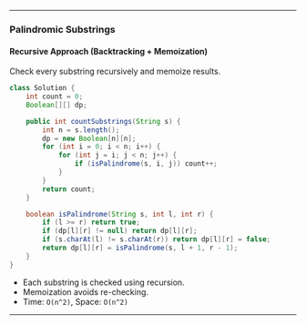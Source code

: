
---
### Palindromic Substrings

#### Recursive Approach (Backtracking + Memoization)

Check every substring recursively and memoize results.

```java
class Solution {
    int count = 0;
    Boolean[][] dp;

    public int countSubstrings(String s) {
        int n = s.length();
        dp = new Boolean[n][n];
        for (int i = 0; i < n; i++) {
            for (int j = i; j < n; j++) {
                if (isPalindrome(s, i, j)) count++;
            }
        }
        return count;
    }

    boolean isPalindrome(String s, int l, int r) {
        if (l >= r) return true;
        if (dp[l][r] != null) return dp[l][r];
        if (s.charAt(l) != s.charAt(r)) return dp[l][r] = false;
        return dp[l][r] = isPalindrome(s, l + 1, r - 1);
    }
}
```

- Each substring is checked using recursion.
- Memoization avoids re-checking.
- Time: `O(n^2)`, Space: `O(n^2)`

---
